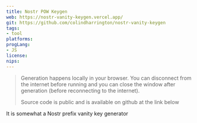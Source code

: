 ```yaml
---
title: Nostr POW Keygen
web: https://nostr-vanity-keygen.vercel.app/
git: https://github.com/colindharrington/nostr-vanity-keygen
tags:
- tool
platforms: 
progLang:
- JS
license:
nips:
---
```


> Generation happens locally in your browser. You can disconnect from the internet before running and you can close the window after generation (before reconnecting to the internet).
>
> Source code is public and is available on github at the link below

It is somewhat a Nostr prefix vanity key generator